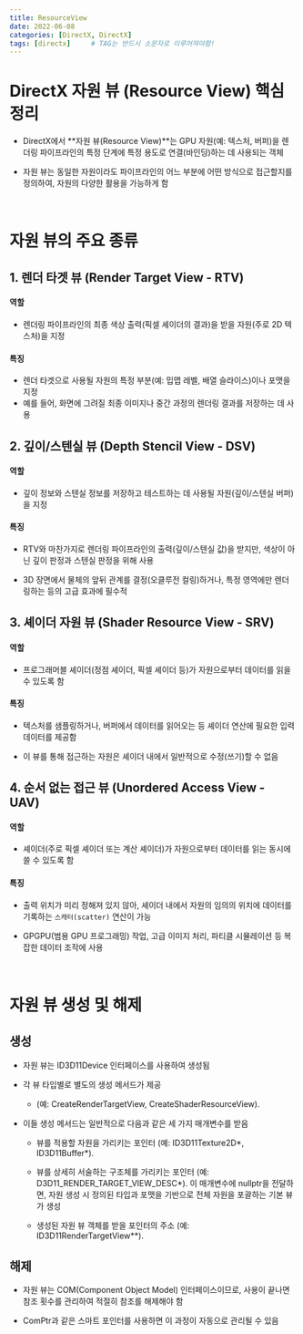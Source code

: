 ```yaml
---
title: ResourceView
date: 2022-06-08
categories: [DirectX, DirectX]
tags: [directx]		# TAG는 반드시 소문자로 이루어져야함!
---
```



# DirectX 자원 뷰 (Resource View) 핵심 정리

* DirectX에서 **자원 뷰(Resource View)**는 GPU 자원(예: 텍스처, 버퍼)을 렌더링 파이프라인의 특정 단계에 특정 용도로 연결(바인딩)하는 데 사용되는 객체

* 자원 뷰는 동일한 자원이라도 파이프라인의 어느 부분에 어떤 방식으로 접근할지를 정의하여, 자원의 다양한 활용을 가능하게 함

<br>

# 자원 뷰의 주요 종류
  
## 1. 렌더 타겟 뷰 (Render Target View - RTV)

#### 역할

* 렌더링 파이프라인의 최종 색상 출력(픽셀 셰이더의 결과)을 받을 자원(주로 2D 텍스처)을 지정

#### 특징

* 렌더 타겟으로 사용될 자원의 특정 부분(예: 밉맵 레벨, 배열 슬라이스)이나 포맷을 지정
* 예를 들어, 화면에 그려질 최종 이미지나 중간 과정의 렌더링 결과를 저장하는 데 사용

## 2. 깊이/스텐실 뷰 (Depth Stencil View - DSV)

#### 역할

* 깊이 정보와 스텐실 정보를 저장하고 테스트하는 데 사용될 자원(깊이/스텐실 버퍼)을 지정

#### 특징

* RTV와 마찬가지로 렌더링 파이프라인의 출력(깊이/스텐실 값)을 받지만, 색상이 아닌 깊이 판정과 스텐실 판정을 위해 사용

* 3D 장면에서 물체의 앞뒤 관계를 결정(오클루전 컬링)하거나, 특정 영역에만 렌더링하는 등의 고급 효과에 필수적

## 3. 셰이더 자원 뷰 (Shader Resource View - SRV)

#### 역할

* 프로그래머블 셰이더(정점 셰이더, 픽셀 셰이더 등)가 자원으로부터 데이터를 읽을 수 있도록 함

#### 특징

* 텍스처를 샘플링하거나, 버퍼에서 데이터를 읽어오는 등 셰이더 연산에 필요한 입력 데이터를 제공함

* 이 뷰를 통해 접근하는 자원은 셰이더 내에서 일반적으로 수정(쓰기)할 수 없음

## 4. 순서 없는 접근 뷰 (Unordered Access View - UAV)

#### 역할

* 셰이더(주로 픽셀 셰이더 또는 계산 셰이더)가 자원으로부터 데이터를 읽는 동시에 쓸 수 있도록 함

#### 특징

* 출력 위치가 미리 정해져 있지 않아, 셰이더 내에서 자원의 임의의 위치에 데이터를 기록하는 `스캐터(scatter)` 연산이 가능

* GPGPU(범용 GPU 프로그래밍) 작업, 고급 이미지 처리, 파티클 시뮬레이션 등 복잡한 데이터 조작에 사용

<br>

# 자원 뷰 생성 및 해제

## 생성

* 자원 뷰는 ID3D11Device 인터페이스를 사용하여 생성됨
* 각 뷰 타입별로 별도의 생성 메서드가 제공
  * (예: CreateRenderTargetView, CreateShaderResourceView).

* 이들 생성 메서드는 일반적으로 다음과 같은 세 가지 매개변수를 받음

  * 뷰를 적용할 자원을 가리키는 포인터 (예: ID3D11Texture2D*, ID3D11Buffer*).
  
  * 뷰를 상세히 서술하는 구조체를 가리키는 포인터 (예: D3D11_RENDER_TARGET_VIEW_DESC*). 이 매개변수에 nullptr을 전달하면, 자원 생성 시 정의된 타입과 포맷을 기반으로 전체 자원을 포괄하는 기본 뷰가 생성
  
  * 생성된 자원 뷰 객체를 받을 포인터의 주소 (예: ID3D11RenderTargetView**).

## 해제

* 자원 뷰는 COM(Component Object Model) 인터페이스이므로, 사용이 끝나면 참조 횟수를 관리하여 적절히 참조를 해제해야 함

* ComPtr과 같은 스마트 포인터를 사용하면 이 과정이 자동으로 관리될 수 있음
